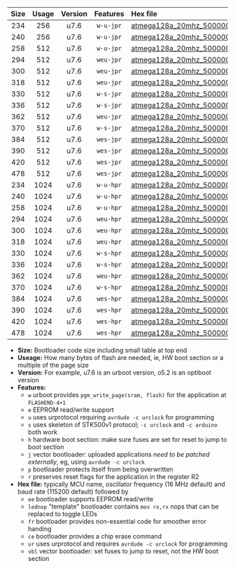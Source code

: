 |Size|Usage|Version|Features|Hex file|
|:-:|:-:|:-:|:-:|:--|
|234|256|u7.6|`w-u-jpr`|[atmega128a_20mhz_500000bps_ur_vbl.hex](https://raw.githubusercontent.com/stefanrueger/urboot/main//atmega128a_20mhz_500000bps_ur_vbl.hex)|
|240|256|u7.6|`w-u-jpr`|[atmega128a_20mhz_500000bps_lednop_ur_vbl.hex](https://raw.githubusercontent.com/stefanrueger/urboot/main//atmega128a_20mhz_500000bps_lednop_ur_vbl.hex)|
|258|512|u7.6|`w-u-jpr`|[atmega128a_20mhz_500000bps_lednop_fr_ur_vbl.hex](https://raw.githubusercontent.com/stefanrueger/urboot/main//atmega128a_20mhz_500000bps_lednop_fr_ur_vbl.hex)|
|294|512|u7.6|`weu-jpr`|[atmega128a_20mhz_500000bps_ee_ur_vbl.hex](https://raw.githubusercontent.com/stefanrueger/urboot/main//atmega128a_20mhz_500000bps_ee_ur_vbl.hex)|
|300|512|u7.6|`weu-jpr`|[atmega128a_20mhz_500000bps_ee_lednop_ur_vbl.hex](https://raw.githubusercontent.com/stefanrueger/urboot/main//atmega128a_20mhz_500000bps_ee_lednop_ur_vbl.hex)|
|318|512|u7.6|`weu-jpr`|[atmega128a_20mhz_500000bps_ee_lednop_fr_ur_vbl.hex](https://raw.githubusercontent.com/stefanrueger/urboot/main//atmega128a_20mhz_500000bps_ee_lednop_fr_ur_vbl.hex)|
|330|512|u7.6|`w-s-jpr`|[atmega128a_20mhz_500000bps_vbl.hex](https://raw.githubusercontent.com/stefanrueger/urboot/main//atmega128a_20mhz_500000bps_vbl.hex)|
|336|512|u7.6|`w-s-jpr`|[atmega128a_20mhz_500000bps_lednop_vbl.hex](https://raw.githubusercontent.com/stefanrueger/urboot/main//atmega128a_20mhz_500000bps_lednop_vbl.hex)|
|362|512|u7.6|`weu-jpr`|[atmega128a_20mhz_500000bps_ee_lednop_fr_ce_ur_vbl.hex](https://raw.githubusercontent.com/stefanrueger/urboot/main//atmega128a_20mhz_500000bps_ee_lednop_fr_ce_ur_vbl.hex)|
|370|512|u7.6|`w-s-jpr`|[atmega128a_20mhz_500000bps_lednop_fr_vbl.hex](https://raw.githubusercontent.com/stefanrueger/urboot/main//atmega128a_20mhz_500000bps_lednop_fr_vbl.hex)|
|384|512|u7.6|`wes-jpr`|[atmega128a_20mhz_500000bps_ee_vbl.hex](https://raw.githubusercontent.com/stefanrueger/urboot/main//atmega128a_20mhz_500000bps_ee_vbl.hex)|
|390|512|u7.6|`wes-jpr`|[atmega128a_20mhz_500000bps_ee_lednop_vbl.hex](https://raw.githubusercontent.com/stefanrueger/urboot/main//atmega128a_20mhz_500000bps_ee_lednop_vbl.hex)|
|420|512|u7.6|`wes-jpr`|[atmega128a_20mhz_500000bps_ee_lednop_fr_vbl.hex](https://raw.githubusercontent.com/stefanrueger/urboot/main//atmega128a_20mhz_500000bps_ee_lednop_fr_vbl.hex)|
|478|512|u7.6|`wes-jpr`|[atmega128a_20mhz_500000bps_ee_lednop_fr_ce_vbl.hex](https://raw.githubusercontent.com/stefanrueger/urboot/main//atmega128a_20mhz_500000bps_ee_lednop_fr_ce_vbl.hex)|
|234|1024|u7.6|`w-u-hpr`|[atmega128a_20mhz_500000bps_ur.hex](https://raw.githubusercontent.com/stefanrueger/urboot/main//atmega128a_20mhz_500000bps_ur.hex)|
|240|1024|u7.6|`w-u-hpr`|[atmega128a_20mhz_500000bps_lednop_ur.hex](https://raw.githubusercontent.com/stefanrueger/urboot/main//atmega128a_20mhz_500000bps_lednop_ur.hex)|
|258|1024|u7.6|`w-u-hpr`|[atmega128a_20mhz_500000bps_lednop_fr_ur.hex](https://raw.githubusercontent.com/stefanrueger/urboot/main//atmega128a_20mhz_500000bps_lednop_fr_ur.hex)|
|294|1024|u7.6|`weu-hpr`|[atmega128a_20mhz_500000bps_ee_ur.hex](https://raw.githubusercontent.com/stefanrueger/urboot/main//atmega128a_20mhz_500000bps_ee_ur.hex)|
|300|1024|u7.6|`weu-hpr`|[atmega128a_20mhz_500000bps_ee_lednop_ur.hex](https://raw.githubusercontent.com/stefanrueger/urboot/main//atmega128a_20mhz_500000bps_ee_lednop_ur.hex)|
|318|1024|u7.6|`weu-hpr`|[atmega128a_20mhz_500000bps_ee_lednop_fr_ur.hex](https://raw.githubusercontent.com/stefanrueger/urboot/main//atmega128a_20mhz_500000bps_ee_lednop_fr_ur.hex)|
|330|1024|u7.6|`w-s-hpr`|[atmega128a_20mhz_500000bps.hex](https://raw.githubusercontent.com/stefanrueger/urboot/main//atmega128a_20mhz_500000bps.hex)|
|336|1024|u7.6|`w-s-hpr`|[atmega128a_20mhz_500000bps_lednop.hex](https://raw.githubusercontent.com/stefanrueger/urboot/main//atmega128a_20mhz_500000bps_lednop.hex)|
|362|1024|u7.6|`weu-hpr`|[atmega128a_20mhz_500000bps_ee_lednop_fr_ce_ur.hex](https://raw.githubusercontent.com/stefanrueger/urboot/main//atmega128a_20mhz_500000bps_ee_lednop_fr_ce_ur.hex)|
|370|1024|u7.6|`w-s-hpr`|[atmega128a_20mhz_500000bps_lednop_fr.hex](https://raw.githubusercontent.com/stefanrueger/urboot/main//atmega128a_20mhz_500000bps_lednop_fr.hex)|
|384|1024|u7.6|`wes-hpr`|[atmega128a_20mhz_500000bps_ee.hex](https://raw.githubusercontent.com/stefanrueger/urboot/main//atmega128a_20mhz_500000bps_ee.hex)|
|390|1024|u7.6|`wes-hpr`|[atmega128a_20mhz_500000bps_ee_lednop.hex](https://raw.githubusercontent.com/stefanrueger/urboot/main//atmega128a_20mhz_500000bps_ee_lednop.hex)|
|420|1024|u7.6|`wes-hpr`|[atmega128a_20mhz_500000bps_ee_lednop_fr.hex](https://raw.githubusercontent.com/stefanrueger/urboot/main//atmega128a_20mhz_500000bps_ee_lednop_fr.hex)|
|478|1024|u7.6|`wes-hpr`|[atmega128a_20mhz_500000bps_ee_lednop_fr_ce.hex](https://raw.githubusercontent.com/stefanrueger/urboot/main//atmega128a_20mhz_500000bps_ee_lednop_fr_ce.hex)|

- **Size:** Bootloader code size including small table at top end
- **Useage:** How many bytes of flash are needed, ie, HW boot section or a multiple of the page size
- **Version:** For example, u7.6 is an urboot version, o5.2 is an optiboot version
- **Features:**
  + `w` urboot provides `pgm_write_page(sram, flash)` for the application at `FLASHEND-4+1`
  + `e` EEPROM read/write support
  + `u` uses urprotocol requiring `avrdude -c urclock` for programming
  + `s` uses skeleton of STK500v1 protocol; `-c urclock` and `-c arduino` both work
  + `h` hardware boot section: make sure fuses are set for reset to jump to boot section
  + `j` vector bootloader: uploaded applications *need to be patched externally*, eg, using `avrdude -c urclock`
  + `p` bootloader protects itself from being overwritten
  + `r` preserves reset flags for the application in the register R2
- **Hex file:** typically MCU name, oscillator frequency (16 MHz default) and baud rate (115200 default) followed by
  + `ee` bootloader supports EEPROM read/write
  + `lednop` "template" bootloader contains `mov rx,rx` nops that can be replaced to toggle LEDs
  + `fr` bootloader provides non-essential code for smoother error handing
  + `ce` bootloader provides a chip erase command
  + `ur` uses urprotocol and requires `avrdude -c urclock` for programming
  + `vbl` vector bootloader: set fuses to jump to reset, not the HW boot section
